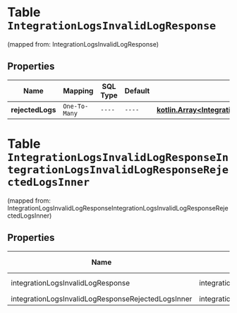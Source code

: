 
# Table `IntegrationLogsInvalidLogResponse`
(mapped from: IntegrationLogsInvalidLogResponse)

## Properties
Name | Mapping | SQL Type | Default | Type | Description | Notes
---- | ------- | -------- | ------- | ---- | ----------- | -----
**rejectedLogs** | `One-To-Many` | `----` | `----`  | [**kotlin.Array&lt;IntegrationLogsInvalidLogResponseRejectedLogsInner&gt;**](IntegrationLogsInvalidLogResponseRejectedLogsInner.md) |  |  [optional]


# **Table `IntegrationLogsInvalidLogResponseIntegrationLogsInvalidLogResponseRejectedLogsInner`**
(mapped from: IntegrationLogsInvalidLogResponseIntegrationLogsInvalidLogResponseRejectedLogsInner)

## Properties
Name | Mapping | SQL Type | Default | Type | Description | Notes
---- | ------- | -------- | ------- | ---- | ----------- | -----
integrationLogsInvalidLogResponse | integrationLogsInvalidLogResponse | long | | kotlin.Long | Primary Key | *one*
integrationLogsInvalidLogResponseRejectedLogsInner | integrationLogsInvalidLogResponseRejectedLogsInner | long | | kotlin.Long | Foreign Key | *many*



